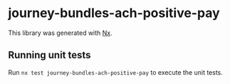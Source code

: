 # journey-bundles-ach-positive-pay

This library was generated with [Nx](https://nx.dev).

## Running unit tests

Run `nx test journey-bundles-ach-positive-pay` to execute the unit tests.
